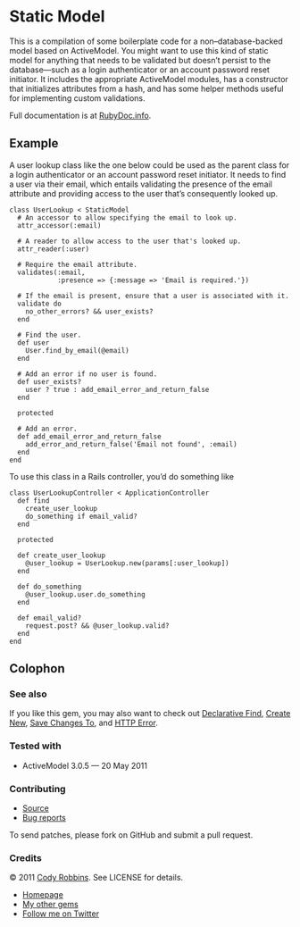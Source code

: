 Static Model
============

This is a compilation of some boilerplate code for a non–database-backed model based on ActiveModel. You might want to use this kind of static model for anything that needs to be validated but doesn’t persist to the database—such as a login authenticator or an account password reset initiator. It includes the appropriate ActiveModel modules, has a constructor that initializes attributes from a hash, and has some helper methods useful for implementing custom validations.

Full documentation is at [RubyDoc.info](http://rubydoc.info/gems/static-model).

Example
-------

A user lookup class like the one below could be used as the parent class for a login authenticator or an account password reset initiator. It needs to find a user via their email, which entails validating the presence of the email attribute and providing access to the user that’s consequently looked up.

    class UserLookup < StaticModel
      # An accessor to allow specifying the email to look up.
      attr_accessor(:email)

      # A reader to allow access to the user that's looked up.
      attr_reader(:user)

      # Require the email attribute.
      validates(:email,
                :presence => {:message => 'Email is required.'})

      # If the email is present, ensure that a user is associated with it.
      validate do
        no_other_errors? && user_exists?
      end

      # Find the user.
      def user
        User.find_by_email(@email)
      end

      # Add an error if no user is found.
      def user_exists?
        user ? true : add_email_error_and_return_false
      end

      protected

      # Add an error.
      def add_email_error_and_return_false
        add_error_and_return_false('Email not found', :email)
      end
    end

To use this class in a Rails controller, you’d do something like

    class UserLookupController < ApplicationController
      def find
        create_user_lookup
        do_something if email_valid?
      end

      protected

      def create_user_lookup
        @user_lookup = UserLookup.new(params[:user_lookup])
      end

      def do_something
        @user_lookup.user.do_something
      end

      def email_valid?
        request.post? && @user_lookup.valid?
      end
    end

Colophon
--------

### See also

If you like this gem, you may also want to check out [Declarative Find](http://codyrobbins.com/software/declarative-find), [Create New](http://codyrobbins.com/software/create-new), [Save Changes To](http://codyrobbins.com/software/save-changes-to), and [HTTP Error](http://codyrobbins.com/software/http-error).

### Tested with

* ActiveModel 3.0.5 — 20 May 2011

### Contributing

* [Source](https://github.com/codyrobbins/static-model)
* [Bug reports](https://github.com/codyrobbins/static-model/issues)

To send patches, please fork on GitHub and submit a pull request.

### Credits

© 2011 [Cody Robbins](http://codyrobbins.com/). See LICENSE for details.

* [Homepage](http://codyrobbins.com/software/static-model)
* [My other gems](http://codyrobbins.com/software#gems)
* [Follow me on Twitter](http://twitter.com/codyrobbins)